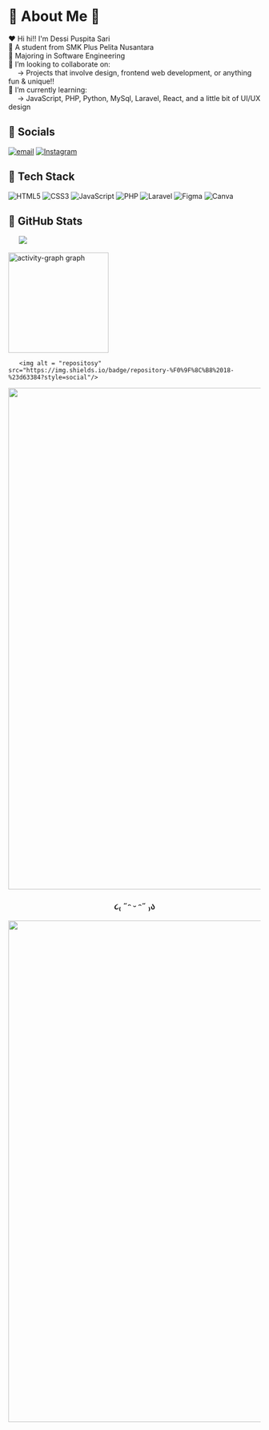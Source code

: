 <div>

  # 🌷 About Me 🌷
❤️ Hi hi!! I'm Dessi Puspita Sari <br>
📍 A student from SMK Plus Pelita Nusantara <br>
🎀 Majoring in Software Engineering <br>
🚨 I’m looking to collaborate on:<br>
&ensp;&ensp; → Projects that involve design, frontend web development, or anything fun & unique!! <br>
🧧 I’m currently learning: <br>
&ensp;&ensp; → JavaScript, PHP, Python, MySql, Laravel, React, and a little bit of UI/UX design


## 🌸 Socials
[![email](https://img.shields.io/badge/Email-%23E4405F?logo=gmail&logoColor=white)](mailto:dessipuspita46832@gmail.com)
[![Instagram](https://img.shields.io/badge/Instagram-%23E4405F.svg?logo=Instagram&logoColor=white)](https://instagram.com/dddessi.sj)



## 🩷 Tech Stack
![HTML5](https://img.shields.io/badge/html5-%23E4405F.svg?style=flat&logo=html5&logoColor=white) 
![CSS3](https://img.shields.io/badge/css3-%23E4405F?style=flat&logo=css&logoColor=white)
![JavaScript](https://img.shields.io/badge/javascript-%23E4405F.svg?style=flat&logo=javascript&logoColor=white)
![PHP](https://img.shields.io/badge/php-%23E4405F.svg?style=flat&logo=php&logoColor=white) 
![Laravel](https://img.shields.io/badge/laravel-%23E4405F.svg?style=flat&logo=laravel&logoColor=white) 
![Figma](https://img.shields.io/badge/figma-%23E4405F.svg?style=flat&logo=figma&logoColor=white) 
![Canva](https://img.shields.io/badge/canva-%23E4405F.svg?style=flat&logo=canva&logoColor=white)


## 🌺 GitHub Stats
&ensp;&ensp;&ensp;![](https://github-readme-stats.vercel.app/api/top-langs/?username=strzcy&layout=compact&hide_border=false&theme=default&bg_color=00000000&title_color=d63384&text_color=d63384) <br>

<img src="https://github-readme-activity-graph.vercel.app/graph?username=STRZCY&theme=pink-yoru&radius=16&hide_title=true&area=false" height="200" alt="activity-graph graph" />


       <img alt = "repositosy" src="https://img.shields.io/badge/repository-%F0%9F%8C%B8%2018-%23d63384?style=social"/> 

    
</div>

<img src="https://user-images.githubusercontent.com/74038190/212284115-f47cd8ff-2ffb-4b04-b5bf-4d1c14c0247f.gif" width="1000"><br>

### <p align="center"> ૮₍ ˶ᵔ ᵕ ᵔ˶ ₎ა </p>

<img src="https://user-images.githubusercontent.com/74038190/212284115-f47cd8ff-2ffb-4b04-b5bf-4d1c14c0247f.gif" width="1000">


<!-- Proudly created with GPRM ( https://gprm.itsvg.in ) -->
